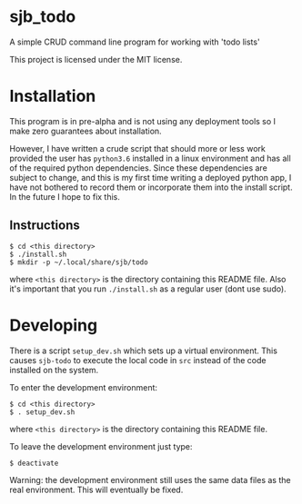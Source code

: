 # sjb_todo
A simple CRUD command line program for working with 'todo lists'

This project is licensed under the MIT license.

# Installation
This program is in pre-alpha and is not using any deployment tools so I make zero guarantees about installation.

However, I have written a crude script that should more or less work provided the user has `python3.6` installed in a linux environment and has all of the required python dependencies. Since these dependencies are subject to change, and this is my first time writing a deployed python app, I have not bothered to record them or incorporate them into the install script. In the future I hope to fix this.

## Instructions
~~~~
$ cd <this directory>
$ ./install.sh
$ mkdir -p ~/.local/share/sjb/todo
~~~~
where `<this directory>` is the directory containing this README file. Also it's important that you run `./install.sh` as a regular user (dont use sudo).

# Developing
There is a script `setup_dev.sh` which sets up a virtual environment. This causes `sjb-todo` to execute the local code in `src` instead of the code installed on the system.

To enter the development environment:
~~~
$ cd <this directory>
$ . setup_dev.sh
~~~
where `<this directory>` is the directory containing this README file.

To leave the development environment just type:
~~~~
$ deactivate
~~~~

Warning: the development environment still uses the same data files as the real environment. This will eventually be fixed.
